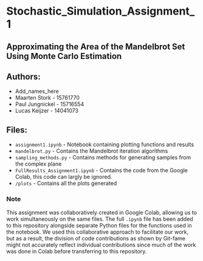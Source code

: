 # Stochastic_Simulation_Assignment_1
## Approximating the Area of the Mandelbrot Set Using Monte Carlo Estimation
## Authors:
- Add_names_here
- Maarten Stork - 15761770
- Paul Jungnickel - 15716554
- Lucas Keijzer - 14041073

## Files:
- `assignment1.ipynb` - Notebook containing plotting functions and results
- `mandelbrot.py` - Contains the Mandelbrot iteration algorithms
- `sampling_methods.py` - Contains methods for generating samples from the complex plane
- `FullResults_Assignment1.ipynb` - Contains the code from the Google Colab, this code can largly be ignored.
- `/plots` - Contains all the plots generated 


### Note
This assignment was collaboratively created in Google Colab, allowing us to work simultaneously on the same files. The full `.ipynb` file has been added to this repository alongside separate Python files for the functions used in the notebook. We used this collaborative approach to facilitate our work, but as a result, the division of code contributions as shown by Git-fame might not accurately reflect individual contributions since much of the work was done in Colab before transferring to this repository.
